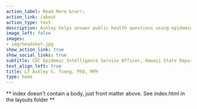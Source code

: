 ```yaml
---
action_label: Read More &rarr;
action_link: /about
action_type: text
description: Ashley helps answer public health questions using epidemiologic methods. She is interested in researching infectious diseases, increasing access to health care, and using data for good.
image_left: false
images:
- img/headshot.jpg
show_action_link: true
show_social_links: true
subtitle: CDC Epidemic Intelligence Service Officer, Hawaii State Department of Health
text_align_left: true
title: LT Ashley S. Tseng, PhD, MPH
type: home
---
```


** index doesn't contain a body, just front matter above.
See index.html in the layouts folder **
